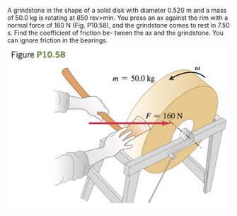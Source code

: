 A grindstone in the shape of a solid disk with diameter
0.520 m and a mass of 50.0 kg is rotating at 850 rev>min. You press an
ax against the rim with a normal force of 160 N (Fig. P10.58), and the
grindstone comes to rest in 7.50 s. Find the coefficient of friction be-
tween the ax and the grindstone. You can ignore friction in the bearings.
![P10.58](fig.jpg)
